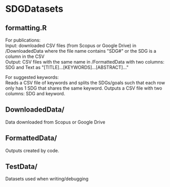 # SDGDatasets

## formatting.R
For publications:  
Input: downloaded CSV files (from Scopus or Google Drive) in /DownloadedData where the file name contains "SDG#" or the SDG is a column in the CSV  
Output: CSV files with the same name in /FormattedData with two columns: SDG and Text as "[TITLE]...[KEYWORDS]...[ABSTRACT]..."

For suggested keywords:  
Reads a CSV file of keywords and splits the SDGs/goals such that each row only has 1 SDG that shares the same keyword. Outputs a CSV file with two columns: SDG and keyword.

## DownloadedData/
Data downloaded from Scopus or Google Drive

## FormattedData/
Outputs created by code.

## TestData/
Datasets used when writing/debugging